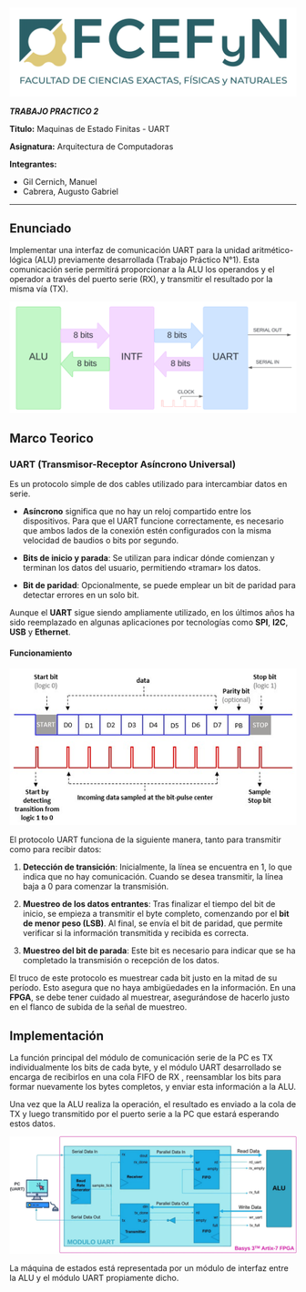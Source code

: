 

<p align="center">
  <a href="https://example.com/">
    <img src="img/image.png" alt="Logo">
  </a>

***TRABAJO PRACTICO 2***

**Titulo:** Maquinas de Estado Finitas - UART

**Asignatura:** Arquitectura de Computadoras

**Integrantes:**
   - Gil Cernich, Manuel 
   - Cabrera, Augusto Gabriel 

---------------
## Enunciado

Implementar una interfaz de comunicación UART para la unidad
aritmético-lógica (ALU) previamente desarrollada (Trabajo Práctico N°1). Esta comunicación serie permitirá proporcionar a la ALU
los operandos y el operador a través del puerto serie (RX), y transmitir el resultado por la misma vía (TX).

<p align="center">
  <a href="https://example.com/">
    <img src="img/image1.png" alt="bloq">
  </a>


## Marco Teorico

### UART (Transmisor-Receptor Asíncrono Universal)

Es un protocolo simple de dos cables utilizado para intercambiar datos en serie.

- **Asíncrono** significa que no hay un reloj compartido entre los dispositivos. Para que el UART funcione correctamente, es necesario que ambos lados de la conexión estén configurados con la misma velocidad de baudios o bits por segundo.
  
- **Bits de inicio y parada**: Se utilizan para indicar dónde comienzan y terminan los datos del usuario, permitiendo «tramar» los datos.

- **Bit de paridad**: Opcionalmente, se puede emplear un bit de paridad para detectar errores en un solo bit.

Aunque el **UART** sigue siendo ampliamente utilizado, en los últimos años ha sido reemplazado en algunas aplicaciones por tecnologías como **SPI**, **I2C**, **USB** y **Ethernet**.


#### Funcionamiento

<p align="center">
  <a href="https://example.com/">
    <img src="img/image2.png" alt="bloq">
  </a>


El protocolo UART funciona de la siguiente manera, tanto para transmitir como para recibir datos:

1. **Detección de transición**: Inicialmente, la línea se encuentra en 1, lo que indica que no hay comunicación. Cuando se desea transmitir, la línea baja a 0 para comenzar la transmisión.

2. **Muestreo de los datos entrantes**: Tras finalizar el tiempo del bit de inicio, se empieza a transmitir el byte completo, comenzando por el **bit de menor peso (LSB)**. Al final, se envía el bit de paridad, que permite verificar si la información transmitida y recibida es correcta.

3. **Muestreo del bit de parada**: Este bit es necesario para indicar que se ha completado la transmisión o recepción de los datos.

El truco de este protocolo es muestrear cada bit justo en la mitad de su período. Esto asegura que no haya ambigüedades en la información. En una **FPGA**, se debe tener cuidado al muestrear, asegurándose de hacerlo justo en el flanco de subida de la señal de muestreo.













## Implementación

La función principal del módulo de comunicación serie de la PC es TX individualmente los bits de cada byte, y el módulo UART desarrollado se encarga de recibirlos en una cola FIFO de RX , reensamblar los bits para formar nuevamente los bytes completos, y enviar esta información a la ALU. 

Una vez que la ALU realiza la operación, el resultado es enviado a la cola de TX y luego transmitido por el puerto serie a la PC que estará esperando estos datos.

<p align="center">
  <a href="https://example.com/">
    <img src="img/image3.png" alt="bloq">
  </a>


La máquina de estados está representada por un módulo de interfaz entre la ALU y el módulo UART propiamente dicho.
